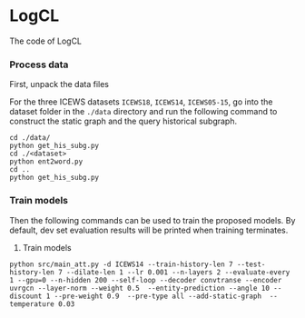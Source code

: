 # LogCL
The code of LogCL

### Process data
First, unpack the data files 

For the three ICEWS datasets `ICEWS18`, `ICEWS14`, `ICEWS05-15`, go into the dataset folder in the `./data` directory and run the following command to construct the static graph and the query historical subgraph.
```
cd ./data/
python get_his_subg.py
cd ./<dataset>
python ent2word.py
cd .. 
python get_his_subg.py
```

### Train models
Then the following commands can be used to train the proposed models. By default, dev set evaluation results will be printed when training terminates.

1. Train models
```
python src/main_att.py -d ICEWS14 --train-history-len 7 --test-history-len 7 --dilate-len 1 --lr 0.001 --n-layers 2 --evaluate-every 1 --gpu=0 --n-hidden 200 --self-loop --decoder convtranse --encoder uvrgcn --layer-norm --weight 0.5  --entity-prediction --angle 10 --discount 1 --pre-weight 0.9  --pre-type all --add-static-graph  --temperature 0.03
```

